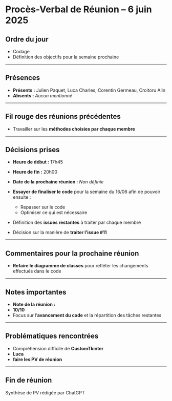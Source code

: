 # Procès-Verbal de Réunion – 6 juin 2025

## Ordre du jour
- Codage
- Définition des objectifs pour la semaine prochaine

---

## Présences
- **Présents :** Julien Paquet, Luca Charles, Corentin Germeau, Croitoru Alin  
- **Absents :** *Aucun mentionné*

---

## Fil rouge des réunions précédentes
- Travailler sur les **méthodes choisies par chaque membre**

---

## Décisions prises
- **Heure de début :** 17h45  
- **Heure de fin :** 20h00
- **Date de la prochaine réunion :** *Non définie*

- **Essayer de finaliser le code** pour la semaine du 16/06 afin de pouvoir ensuite :
  - Repasser sur le code
  - Optimiser ce qui est nécessaire
- Définition des **issues restantes** à traiter par chaque membre
- Décision sur la manière de **traiter l’issue #11**

---

## Commentaires pour la prochaine réunion
- **Refaire le diagramme de classes** pour refléter les changements effectués dans le code

---

## Notes importantes

- **Note de la réunion :** 
- **10/10**  
- Focus sur l’**avancement du code** et la répartition des tâches restantes

---

## Problématiques rencontrées

- Compréhension difficile de **CustomTkinter**
- **Luca**
- **faire les PV de réunion**

---

## Fin de réunion
Synthèse de PV rédigée par ChatGPT
